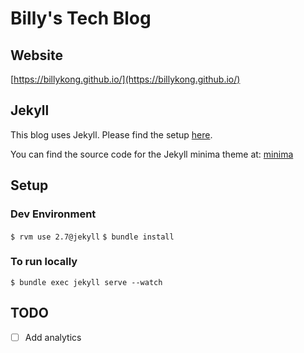 # Billy's Tech Blog

## Website
[https://billykong.github.io/](https://billykong.github.io/)

## Jekyll
This blog uses Jekyll. Please find the setup [here](https://jekyllrb.com/docs/).  

You can find the source code for the Jekyll minima theme at:
[minima](https://github.com/jekyll/minima)

## Setup 

### Dev Environment
`$ rvm use 2.7@jekyll`
`$ bundle install`

### To run locally
`$ bundle exec jekyll serve --watch`

## TODO
- [ ] Add analytics

